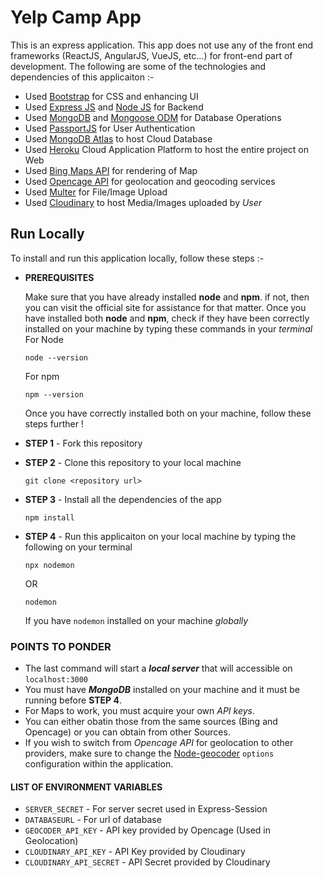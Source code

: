 # Yelp Camp App

This is an express application. This app does not use any of the front end frameworks (ReactJS, AngularJS, VueJS, etc...) for front-end part of development.
The following are some of the technologies and dependencies of this applicaiton :-

- Used [Bootstrap](https://getbootstrap.com/docs/4.5/getting-started/introduction/) for CSS and enhancing UI
- Used [Express JS](https://expressjs.com/) and [Node JS](https://nodejs.org/en/docs/) for Backend
- Used [MongoDB](https://www.mongodb.com/) and [Mongoose ODM](https://mongoosejs.com/docs/guide.html) for Database Operations
- Used [PassportJS](http://www.passportjs.org/) for User Authentication
- Used [MongoDB Atlas](https://docs.atlas.mongodb.com/) to host Cloud Database
- Used [Heroku](https://www.heroku.com) Cloud Application Platform to host the entire project on Web
- Used [Bing Maps API](https://docs.microsoft.com/en-us/bingmaps/v8-web-control/?redirectedfrom=MSDN) for rendering of Map
- Used [Opencage API](https://opencagedata.com/api) for geolocation and geocoding services
- Used [Multer](https://github.com/expressjs/multer#readme) for File/Image Upload
- Used [Cloudinary](https://cloudinary.com/documentation) to host Media/Images uploaded by _User_

## Run Locally

To install and run this application locally, follow these steps :-

- **PREREQUISITES**

  Make sure that you have already installed **node** and **npm**. if not, then you can visit the official site for assistance for that matter. Once you have installed both **node** and **npm**, check if they have been correctly installed on your machine by typing these commands in your _terminal_
  For Node

  ```
  node --version
  ```

  For npm

  ```
  npm --version
  ```

  Once you have correctly installed both on your machine, follow these steps further !

- **STEP 1** - Fork this repository
- **STEP 2** - Clone this repository to your local machine
  ```
  git clone <repository url>
  ```
- **STEP 3** - Install all the dependencies of the app
  ```
  npm install
  ```
- **STEP 4** - Run this applicaiton on your local machine by typing the following on your terminal
  ```
  npx nodemon
  ```
  OR
  ```
  nodemon
  ```
  If you have `nodemon` installed on your machine _globally_

### POINTS TO PONDER

- The last command will start a **_local server_** that will accessible on `localhost:3000`
- You must have **_MongoDB_** installed on your machine and it must be running before **STEP 4**.
- For Maps to work, you must acquire your own _API keys_.
- You can either obatin those from the same sources (Bing and Opencage) or you can obtain from other Sources.
- If you wish to switch from _Opencage API_ for geolocation to other providers, make sure to change the [Node-geocoder](https://www.npmjs.com/package/node-geocoder) `options` configuration within the application.

#### LIST OF ENVIRONMENT VARIABLES

- `SERVER_SECRET` - For server secret used in Express-Session
- `DATABASEURL` - For url of database
- `GEOCODER_API_KEY` - API key provided by Opencage (Used in Geolocation)
- `CLOUDINARY_API_KEY` - API Key provided by Cloudinary
- `CLOUDINARY_API_SECRET` - API Secret provided by Cloudinary

